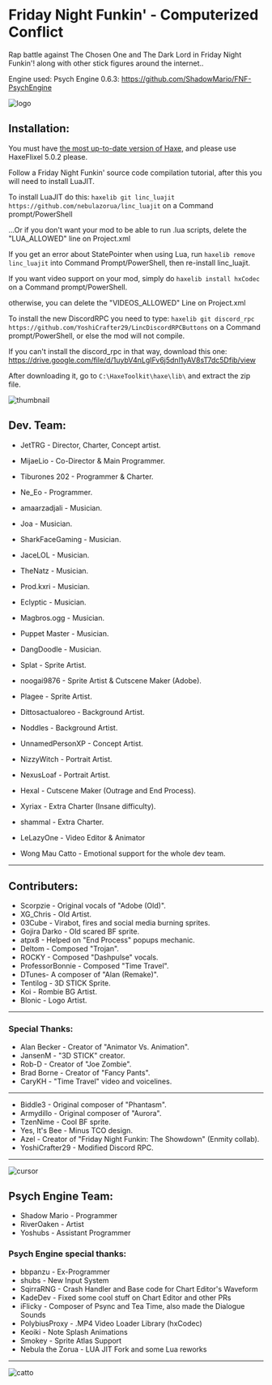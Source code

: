 # Friday Night Funkin' - Computerized Conflict
Rap battle against The Chosen One and The Dark Lord in Friday Night Funkin'! along with other stick figures around the internet..

Engine used: Psych Engine 0.6.3: https://github.com/ShadowMario/FNF-PsychEngine

![logo](https://cdn.discordapp.com/attachments/812123319586521122/1053517548118868048/logo.png?width=921&height=701)

## Installation:
You must have [the most up-to-date version of Haxe](https://haxe.org/download/), and please use HaxeFlixel 5.0.2 please.

Follow a Friday Night Funkin' source code compilation tutorial, after this you will need to install LuaJIT.

To install LuaJIT do this: `haxelib git linc_luajit https://github.com/nebulazorua/linc_luajit`  on a Command prompt/PowerShell

...Or if you don't want your mod to be able to run .lua scripts, delete the "LUA_ALLOWED" line on Project.xml


If you get an error about StatePointer when using Lua, run `haxelib remove linc_luajit` into Command Prompt/PowerShell, then re-install linc_luajit.

If you want video support on your mod, simply do `haxelib install hxCodec` on a Command prompt/PowerShell.

otherwise, you can delete the "VIDEOS_ALLOWED" Line on Project.xml

To install the new DiscordRPC you need to type: `haxelib git discord_rpc https://github.com/YoshiCrafter29/LincDiscordRPCButtons` on a Command prompt/PowerShell, or else the mod will not compile.

If you can't install the discord_rpc in that way, download this one: https://drive.google.com/file/d/1uybV4nLgIFv6j5dnl1yAV8sT7dc5Dfib/view

After downloading it, go to `C:\HaxeToolkit\haxe\lib\` and extract the zip file.

![thumbnail](https://cdn.discordapp.com/attachments/992852052017434707/1012226946408644618/Untitled1044_20220705141239.png?width=1286&height=730)

## Dev. Team:
* JetTRG - Director, Charter, Concept artist.
* MijaeLio - Co-Director & Main Programmer.
* Tiburones 202 - Programmer & Charter.
* Ne_Eo - Programmer.
* amaarzadjali - Musician.
* Joa - Musician.
* SharkFaceGaming - Musician.
* JaceLOL - Musician.
* TheNatz - Musician.
* Prod.kxri - Musician.
* Eclyptic - Musician.
* Magbros.ogg - Musician.
* Puppet Master - Musician.
* DangDoodle - Musician.
* Splat - Sprite Artist.
* noogai9876 - Sprite Artist & Cutscene Maker (Adobe).
* Plagee - Sprite Artist.
* Dittosactualoreo - Background Artist.
* Noddles - Background Artist.
* UnnamedPersonXP - Concept Artist.
* NizzyWitch - Portrait Artist.
* NexusLoaf - Portrait Artist.
* Hexal - Cutscene Maker (Outrage and End Process).
* Xyriax - Extra Charter (Insane difficulty).
* shammal - Extra Charter.
* LeLazyOne - Video Editor & Animator

* Wong Mau Catto - Emotional support for the whole dev team.
_____________________________________

## Contributers:
* Scorpzie - Original vocals of "Adobe (Old)".
* XG_Chris - Old Artist.
* 03Cube - Virabot, fires and social media burning sprites.
* Gojira Darko - Old scared BF sprite.
* atpx8 - Helped on "End Process" popups mechanic.
* Deltom - Composed "Trojan".
* ROCKY - Composed "Dashpulse" vocals.
* ProfessorBonnie - Composed "Time Travel".
* DTunes- A composer of "Alan (Remake)".
* Tentilog - 3D STICK Sprite.
* Koi - Rombie BG Artist.
* Blonic - Logo Artist.
_____________________________________

### Special Thanks:
* Alan Becker - Creator of "Animator Vs. Animation".
* JansenM - "3D STICK" creator.
* Rob-D - Creator of "Joe Zombie".
* Brad Borne - Creator of "Fancy Pants".
* CaryKH - "Time Travel" video and voicelines.

_____________________________________
  
* Biddle3 - Original composer of "Phantasm".
* Armydillo - Original composer of "Aurora".
* TzenNime - Cool BF sprite.
* Yes, It's Bee - Minus TCO design.
* Azel - Creator of "Friday Night Funkin: The Showdown" (Enmity collab).
* YoshiCrafter29 - Modified Discord RPC.
_____________________________________

![cursor](https://cdn.discordapp.com/attachments/812123319586521122/1053523407511232573/cursor.png?width=300&height=300)



## Psych Engine Team:
* Shadow Mario - Programmer
* RiverOaken - Artist
* Yoshubs - Assistant Programmer

### Psych Engine special thanks:
* bbpanzu - Ex-Programmer
* shubs - New Input System
* SqirraRNG - Crash Handler and Base code for Chart Editor's Waveform
* KadeDev - Fixed some cool stuff on Chart Editor and other PRs
* iFlicky - Composer of Psync and Tea Time, also made the Dialogue Sounds
* PolybiusProxy - .MP4 Video Loader Library (hxCodec)
* Keoiki - Note Splash Animations
* Smokey - Sprite Atlas Support
* Nebula the Zorua - LUA JIT Fork and some Lua reworks
_____________________________________

![catto](https://cdn.discordapp.com/attachments/842824254889656320/990246620237017098/white_cat_ilysm.jpg?width=1080&height=1025)
